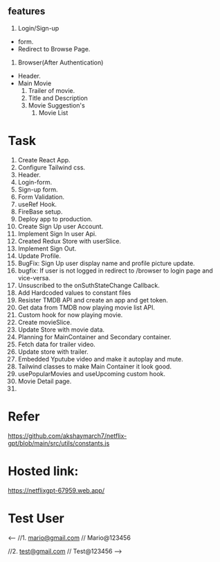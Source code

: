 ## features

1. Login/Sign-up

- form.
- Redirect to Browse Page.

1. Browser(After Authentication)

- Header.
- Main Movie
  1.  Trailer of movie.
  2.  Title and Description
  3.  Movie Suggestion's
      1. Movie List

# Task

1. Create React App.
2. Configure Tailwind css.
3. Header.
4. Login-form.
5. Sign-up form.
6. Form Validation.
7. useRef Hook.
8. FireBase setup.
9. Deploy app to production.
10. Create Sign Up user Account.
11. Implement Sign In user Api.
12. Created Redux Store with userSlice.
13. Implement Sign Out.
14. Update Profile.
15. BugFix: Sign Up user display name and profile picture update.
16. bugfix: If user is not logged in redirect to /browser to login page and vice-versa.
17. Unsuscribed to the onSuthStateChange Callback.
18. Add Hardcoded values to constant files
19. Resister TMDB API and create an app and get token.
20. Get data from TMDB now playing movie list API.
21. Custom hook for now playing movie.
22. Create movieSlice.
23. Update Store with movie data.
24. Planning for MainContainer and Secondary container.
25. Fetch data for trailer video.
26. Update store with trailer.
27. Embedded Yputube video and make it autoplay and mute.
28. Tailwind classes to make Main Container it look good.
29. usePopularMovies and useUpcoming custom hook.
30. Movie Detail page.
31.

# Refer

https://github.com/akshaymarch7/netflix-gpt/blob/main/src/utils/constants.js

# Hosted link:

https://netflixgpt-67959.web.app/

# Test User

<--
//1. mario@gmail.com
// Mario@123456

//2. test@gmail.com
// Test@123456
-->
